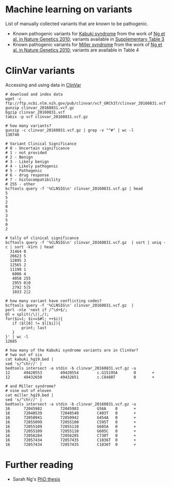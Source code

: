 Machine learning on variants
============================

List of manually collected variants that are known to be pathogenic.

* Known pathogenic variants for [Kabuki syndrome](https://en.wikipedia.org/wiki/Kabuki_syndrome) from the work of [Ng et al. in Nature Genetics 2010](http://www.ncbi.nlm.nih.gov/pubmed/20711175); variants available in [Supplementary Table 3](http://www.nature.com/ng/journal/v42/n9/extref/ng.646-S1.pdf)
* Known pathogenic variants for [Miller syndrome](https://en.wikipedia.org/wiki/Miller_syndrome) from the work of [Ng et al. in Nature Genetics 2010](http://www.ncbi.nlm.nih.gov/pubmed/19915526); variants are available in Table 4

# ClinVar variants

Accessing and using data in [ClinVar](http://www.ncbi.nlm.nih.gov/clinvar/docs/maintenance_use/#download)

~~~~{.bash}
# download and index data
wget -c ftp://ftp.ncbi.nlm.nih.gov/pub/clinvar/vcf_GRCh37/clinvar_20160831.vcf.gz
gunzip clinvar_20160831.vcf.gz
bgzip clinvar_20160831.vcf
tabix -p vcf clinvar_20160831.vcf.gz

# how many variants?
gunzip -c clinvar_20160831.vcf.gz | grep -v "^#" | wc -l
130740

# Variant Clinical Significance
# 0 - Uncertain significance
# 1 - not provided
# 2 - Benign
# 3 - Likely benign
# 4 - Likely pathogenic
# 5 - Pathogenic
# 6 - drug response
# 7 - histocompatibility
# 255 - other
bcftools query -f '%CLNSIG\n' clinvar_20160831.vcf.gz | head
5
5
2
0
5
3
5
0
2

# tally of clinical significance
bcftools query -f '%CLNSIG\n' clinvar_20160831.vcf.gz  | sort | uniq -c | sort -k1rn | head
  31464 0
  26623 5
  12895 3
  12565 2
  11198 1
   6006 4
   4058 255
   2955 0|0
   2792 5|5
   1033 2|2

# how many variant have conflicting codes?
bcftools query -f '%CLNSIG\n' clinvar_20160831.vcf.gz  |
perl -nle 'next if /^\d+$/;
@l = split(/\||,/);
for($i=1; $i<=$#l; ++$i){
   if ($l[0] != $l[$i]){
       print; last
   }
}' | wc -l
12685

# how many of the Kabuki syndrome variants are in ClinVar?
# two out of six
cat kabuki_hg19.bed |
sed 's/^chr//' |
bedtools intersect -a stdin -b clinvar_20160831.vcf.gz -u
12      49420553        49420554        c.G15195A       0       +
12      49432650        49432651        c.C8488T        0       +

# and Miller syndrome?
# nine out of eleven
cat miller_hg19.bed |
sed 's/^chr//' |
bedtools intersect -a stdin -b clinvar_20160831.vcf.gz -u
16      72045982        72045983        G56A    0       +
16      72048539        72048540        C403T   0       +
16      72050941        72050942        G454A   0       +
16      72055099        72055100        C595T   0       +
16      72055109        72055110        G605A   0       +
16      72055109        72055110        G605C   0       +
16      72056284        72056285        C730T   0       +
16      72057434        72057435        C1036T  0       +
16      72057434        72057435        C1036T  0       +
~~~~

# Further reading

* Sarah Ng's [PhD thesis](https://digital.lib.washington.edu/researchworks/bitstream/handle/1773/21834/Ng_washington_0250E_11012.pdf)

